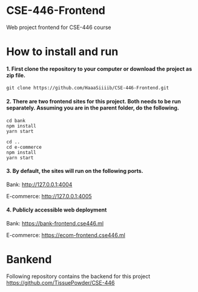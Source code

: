 # CSE-446-Frontend

Web project frontend for CSE-446 course

# How to install and run

#### 1. First clone the repository to your computer or download the project as zip file.

`git clone https://github.com/HaaaSiiiib/CSE-446-Frontend.git`

#### 2.  There are two frontend sites for this project. Both needs to be run separately. Assuming you are in the parent folder, do the following.

```
cd bank
npm install
yarn start

cd ..
cd e-commerce
npm install
yarn start
```

#### 3. By default, the sites will run on the following ports.

Bank: http://127.0.0.1:4004

E-commerce: http://127.0.0.1:4005

#### 4. Publicly accessible web deployment

Bank: https://bank-frontend.cse446.ml

E-commerce: https://ecom-frontend.cse446.ml

# Bankend

Following repository contains the backend for this project
https://github.com/TissuePowder/CSE-446
